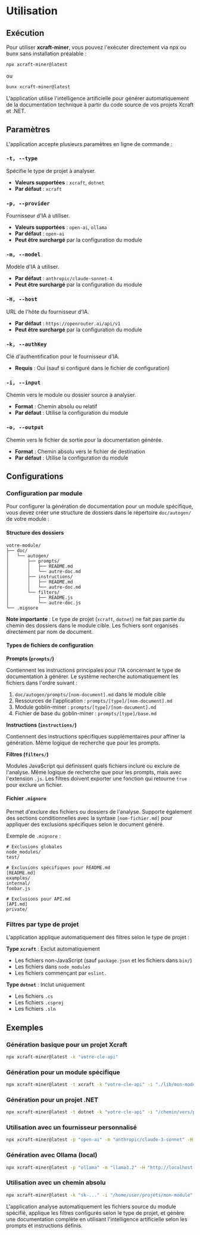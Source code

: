# Utilisation

## Exécution

Pour utiliser **xcraft-miner**, vous pouvez l'exécuter directement via npx ou bunx sans installation préalable :

```bash
npx xcraft-miner@latest
```

ou

```bash
bunx xcraft-miner@latest
```

L'application utilise l'intelligence artificielle pour générer automatiquement de la documentation technique à partir du code source de vos projets Xcraft et .NET.

## Paramètres

L'application accepte plusieurs paramètres en ligne de commande :

### `-t, --type`

Spécifie le type de projet à analyser.

- **Valeurs supportées** : `xcraft`, `dotnet`
- **Par défaut** : `xcraft`

### `-p, --provider`

Fournisseur d'IA à utiliser.

- **Valeurs supportées** : `open-ai`, `ollama`
- **Par défaut** : `open-ai`
- **Peut être surchargé** par la configuration du module

### `-m, --model`

Modèle d'IA à utiliser.

- **Par défaut** : `anthropic/claude-sonnet-4`
- **Peut être surchargé** par la configuration du module

### `-H, --host`

URL de l'hôte du fournisseur d'IA.

- **Par défaut** : `https://openrouter.ai/api/v1`
- **Peut être surchargé** par la configuration du module

### `-k, --authKey`

Clé d'authentification pour le fournisseur d'IA.

- **Requis** : Oui (sauf si configuré dans le fichier de configuration)

### `-i, --input`

Chemin vers le module ou dossier source à analyser.

- **Format** : Chemin absolu ou relatif
- **Par défaut** : Utilise la configuration du module

### `-o, --output`

Chemin vers le fichier de sortie pour la documentation générée.

- **Format** : Chemin absolu vers le fichier de destination
- **Par défaut** : Utilise la configuration du module

## Configurations

### Configuration par module

Pour configurer la génération de documentation pour un module spécifique, vous devez créer une structure de dossiers dans le répertoire `doc/autogen/` de votre module :

#### Structure des dossiers

```
votre-module/
├── doc/
│   └── autogen/
│       ├── prompts/
│       │   ├── README.md
│       │   └── autre-doc.md
│       ├── instructions/
│       │   ├── README.md
│       │   └── autre-doc.md
│       └── filters/
│           ├── README.js
│           └── autre-doc.js
└── .mignore
```

**Note importante** : Le type de projet (`xcraft`, `dotnet`) ne fait pas partie du chemin des dossiers dans le module cible. Les fichiers sont organisés directement par nom de document.

#### Types de fichiers de configuration

**Prompts (`prompts/`)**

Contiennent les instructions principales pour l'IA concernant le type de documentation à générer. Le système recherche automatiquement les fichiers dans l'ordre suivant :

1. `doc/autogen/prompts/[nom-document].md` dans le module cible
2. Ressources de l'application : `prompts/[type]/[nom-document].md`
3. Module goblin-miner : `prompts/[type]/[nom-document].md`
4. Fichier de base du goblin-miner : `prompts/[type]/base.md`

**Instructions (`instructions/`)**

Contiennent des instructions spécifiques supplémentaires pour affiner la génération. Même logique de recherche que pour les prompts.

**Filtres (`filters/`)**

Modules JavaScript qui définissent quels fichiers inclure ou exclure de l'analyse. Même logique de recherche que pour les prompts, mais avec l'extension `.js`. Les filtres doivent exporter une fonction qui retourne `true` pour exclure un fichier.

#### Fichier `.mignore`

Permet d'exclure des fichiers ou dossiers de l'analyse. Supporte également des sections conditionnelles avec la syntaxe `[nom-fichier.md]` pour appliquer des exclusions spécifiques selon le document généré.

Exemple de `.mignore` :

```
# Exclusions globales
node_modules/
test/

# Exclusions spécifiques pour README.md
[README.md]
examples/
internal/
foobar.js

# Exclusions pour API.md
[API.md]
private/
```

### Filtres par type de projet

L'application applique automatiquement des filtres selon le type de projet :

**Type `xcraft`** : Exclut automatiquement

- Les fichiers non-JavaScript (sauf `package.json` et les fichiers dans `bin/`)
- Les fichiers dans `node_modules`
- Les fichiers commençant par `eslint.`

**Type `dotnet`** : Inclut uniquement

- Les fichiers `.cs`
- Les fichiers `.csproj`
- Les fichiers `.sln`

## Exemples

### Génération basique pour un projet Xcraft

```bash
npx xcraft-miner@latest -k "votre-cle-api"
```

### Génération pour un module spécifique

```bash
npx xcraft-miner@latest -t xcraft -k "votre-cle-api" -i "./lib/mon-module" -o "./doc/README.md"
```

### Génération pour un projet .NET

```bash
npx xcraft-miner@latest -t dotnet -k "votre-cle-api" -i "/chemin/vers/projet" -o "/chemin/vers/documentation.md"
```

### Utilisation avec un fournisseur personnalisé

```bash
npx xcraft-miner@latest -p "open-ai" -m "anthropic/claude-3-sonnet" -H "https://api.anthropic.com" -k "votre-cle-api"
```

### Génération avec Ollama (local)

```bash
npx xcraft-miner@latest -p "ollama" -m "llama3.2" -H "http://localhost:11434/v1" -k "dummy"
```

### Utilisation avec un chemin absolu

```bash
npx xcraft-miner@latest -k "sk-..." -i "/home/user/projets/mon-module" -o "/home/user/docs/README.md"
```

L'application analyse automatiquement les fichiers source du module spécifié, applique les filtres configurés selon le type de projet, et génère une documentation complète en utilisant l'intelligence artificielle selon les prompts et instructions définis.